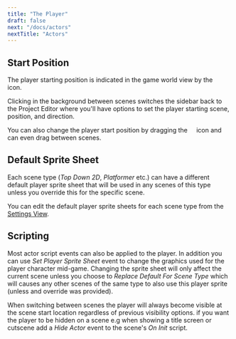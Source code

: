 ```yaml
---
title: "The Player"
draft: false
next: "/docs/actors"
nextTitle: "Actors"
---
```


## Start Position

The player starting position is indicated in the game world view by the <img src="/img/screenshots/player-start.png" style="height:12px"/> icon.

Clicking in the background between scenes switches the sidebar back to the Project Editor where you'll have options to set the player starting scene, position, and direction.

You can also change the player start position by dragging the <img src="/img/screenshots/player-start.png" style="height:12px"/> icon and can even drag between scenes.

## Default Sprite Sheet

Each scene type (_Top Down 2D_, _Platformer_ etc.) can have a different default player sprite sheet that will be used in any scenes of this type unless you override this for the specific scene.

You can edit the default player sprite sheets for each scene type from the [Settings View](/docs/settings).

## Scripting

Most actor script events can also be applied to the player. In addition you can use _Set Player Sprite Sheet_ event to change the graphics used for the player character mid-game. Changing the sprite sheet will only affect the current scene unless you choose to _Replace Default For Scene Type_ which will causes any other scenes of the same type to also use this player sprite (unless and override was provided).

When switching between scenes the player will always become visible at the scene start location regardless of previous visibility options. if you want the player to be hidden on a scene e.g when showing a title screen or cutscene add a _Hide Actor_ event to the scene's _On Init_ script.
